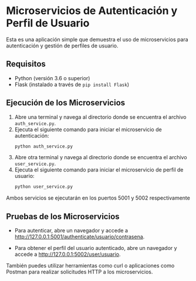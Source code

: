 # Microservicios de Autenticación y Perfil de Usuario

Esta es una aplicación simple que demuestra el uso de microservicios para autenticación y gestión de perfiles de usuario.

## Requisitos

- Python (versión 3.6 o superior)
- Flask (instalado a través de `pip install Flask`)

## Ejecución de los Microservicios

1. Abre una terminal y navega al directorio donde se encuentra el archivo `auth_service.py`.
2. Ejecuta el siguiente comando para iniciar el microservicio de autenticación:
   ```bash
   python auth_service.py
   ```
3. Abre otra terminal y navega al directorio donde se encuentra el archivo `user_service.py`.
4. Ejecuta el siguiente comando para iniciar el microservicio de perfil de usuario:
   ```bash
   python user_service.py
   ```
Ambos servicios se ejecutarán en los puertos 5001 y 5002 respectivamente

## Pruebas de los Microservicios
- Para autenticar, abre un navegador y accede a http://127.0.0.1:5001/authenticate/usuario/contrasena.

- Para obtener el perfil del usuario autenticado, abre un navegador y accede a http://127.0.0.1:5002/user/usuario.

También puedes utilizar herramientas como curl o aplicaciones como Postman para realizar solicitudes HTTP a los microservicios.